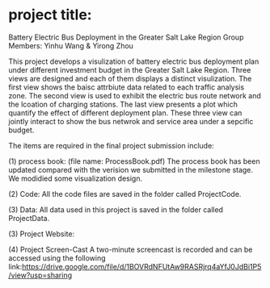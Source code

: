 # project title:
Battery Electric Bus Deployment in the Greater Salt Lake Region
Group Members: Yinhu Wang & Yirong Zhou

This project develops a visulization of battery electric bus deployment plan under different investment budget in the Greater Salt Lake Region. Three views are designed and each of them displays a distinct visulization. The first view shows the baisc attrbiute data related to each traffic analysis zone. The second view is used to exhibit the electric bus route network and the lcoation of charging stations. The last view presents a plot which quantify the effect of different deployment plan. These three view can jointly interact to show the bus netwrok and service area under a sepcific budget.

The items are required in the final project submission include:

(1) process book: (file name: ProcessBook.pdf)
The process book has been updated compared with the verision we submitted in the milestone stage. We modidied some visualization design.

(2) Code:
All the code files are saved in the folder called ProjectCode.

(3) Data:
All data used in this project is saved in the folder called ProjectData.

(3) Project Website:


 
(4) Project Screen-Cast
A two-minute screencast is recorded and can be accessed using the following link:https://drive.google.com/file/d/1BOVRdNFUtAw9RASRjrq4aYfJ0JdBi1P5/view?usp=sharing




